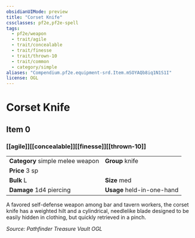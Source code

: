 ```yaml
---
obsidianUIMode: preview
title: "Corset Knife"
cssclasses: pf2e,pf2e-spell
tags:
  - pf2e/weapon
  - trait/agile
  - trait/concealable
  - trait/finesse
  - trait/thrown-10
  - trait/common
  - category/simple
aliases: "Compendium.pf2e.equipment-srd.Item.mSOYAQb8iq1N1S1I"
license: OGL
---
```

# Corset Knife
## Item 0
### [[agile]][[concealable]][[finesse]][[thrown-10]]

|  |  |
| -- | -- |
| **Category** simple melee weapon | **Group** knife |
| **Price** 3 sp |  |
| **Bulk** L | **Size** med |
| **Damage** 1d4 piercing  | **Usage** held-in-one-hand |



A favored self-defense weapon among bar and tavern workers, the corset knife has a weighted hilt and a cylindrical, needlelike blade designed to be easily hidden in clothing, but quickly retrieved in a pinch.

*Source: Pathfinder Treasure Vault*
*OGL*